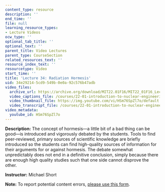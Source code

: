 ```yaml
---
content_type: resource
description: ''
end_time: ''
file: null
learning_resource_types:
- Lecture Videos
ocw_type: ''
optional_tab_title: ''
optional_text: ''
parent_title: Video Lectures
parent_type: CourseSection
related_resources_text: ''
resource_index_text: ''
resourcetype: Video
start_time: ''
title: 'Lecture 34: Radiation Hormesis'
uid: 34e29214-5cd9-549b-0e0a-92c576b47adb
video_files:
  archive_url: https://archive.org/download/MIT22.01F16/MIT22_01F16_Lec34_300k.mp4
  video_captions_file: /courses/22-01-introduction-to-nuclear-engineering-and-ionizing-radiation-fall-2016/6e451a524f325587911add902d2feca2_HSm76SpZl7o.vtt
  video_thumbnail_file: https://img.youtube.com/vi/HSm76SpZl7o/default.jpg
  video_transcript_file: /courses/22-01-introduction-to-nuclear-engineering-and-ionizing-radiation-fall-2016/556dbcd59b3b0d40cfda600d20e57238_HSm76SpZl7o.pdf
video_metadata:
  youtube_id: HSm76SpZl7o
---
```


**Description:** The concept of hormesis—a little bit of a bad thing can be good—is introduced and vigorously debated by the students. Tools to find peer-reviewed, primary sources of scientific knowledge are briefly introduced so the students can find high-quality sources of information for their arguments for or against hormesis. The debate somewhat unpredictably does not end in a definitive conclusion, simply because there are enough high quality studies such that one side cannot disprove the other.

**Instructor:** Michael Short

**Note:** To report potential content errors, [please use this form](https://forms.gle/8B2zcUvfCtgJdTdE7).